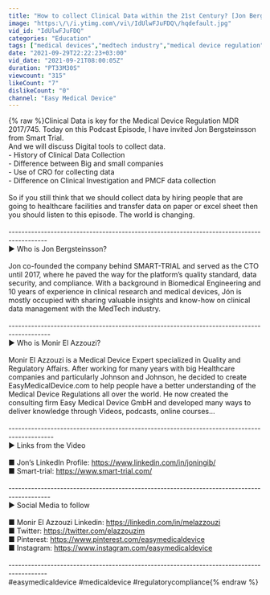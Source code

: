```yaml
---
title: "How to collect Clinical Data within the 21st Century? [Jon Bergsteinsson]"
image: "https:\/\/i.ytimg.com\/vi\/IdUlwFJuFDQ\/hqdefault.jpg"
vid_id: "IdUlwFJuFDQ"
categories: "Education"
tags: ["medical devices","medtech industry","medical device regulation"]
date: "2021-09-29T22:22:23+03:00"
vid_date: "2021-09-21T08:00:05Z"
duration: "PT33M30S"
viewcount: "315"
likeCount: "7"
dislikeCount: "0"
channel: "Easy Medical Device"
---
```

{% raw %}Clinical Data is key for the Medical Device Regulation MDR 2017/745. Today on this Podcast Episode, I have invited Jon Bergsteinsson from Smart Trial. <br />And we will discuss Digital tools to collect data.<br />- History of Clinical Data Collection<br />- Difference between Big and small companies<br />- Use of CRO for collecting data<br />- Difference on Clinical Investigation and PMCF data collection<br /><br />So if you still think that we should collect data by hiring people that are going to healthcare facilities and transfer data on paper or excel sheet then you should listen to this episode. The world is changing.<br /><br />------------------------------------------------------------------------------------------<br />► Who is Jon Bergsteinsson?<br /><br />Jon co-founded the company behind SMART-TRIAL and served as the CTO until 2017, where he paved the way for the platform’s quality standard, data security, and compliance. With a background in Biomedical Engineering and 10 years of experience in clinical research and medical devices, Jón is mostly occupied with sharing valuable insights and know-how on clinical data management with the MedTech industry.<br /><br />-------------------------------------------------------------------------------------------<br />► Who is Monir El Azzouzi?<br /><br />Monir El Azzouzi is a Medical Device Expert specialized in Quality and Regulatory Affairs. After working for many years with big Healthcare companies and particularly Johnson and Johnson, he decided to create EasyMedicalDevice.com to help people have a better understanding of the Medical Device Regulations all over the world. He now created the consulting firm Easy Medical Device GmbH and developed many ways to deliver knowledge through Videos, podcasts, online courses...<br /><br />--------------------------------------------------------------------------------------------<br />► Links from the Video<br /><br />■ Jon’s LinkedIn Profile: <a rel="nofollow" target="blank" href="https://www.linkedin.com/in/joningib/">https://www.linkedin.com/in/joningib/</a><br />■ Smart-trial: <a rel="nofollow" target="blank" href="https://www.smart-trial.com/">https://www.smart-trial.com/</a><br /><br />-------------------------------------------------------------------------------------------<br />► Social Media to follow<br /><br />■ Monir El Azzouzi Linkedin: <a rel="nofollow" target="blank" href="https://linkedin.com/in/melazzouzi">https://linkedin.com/in/melazzouzi</a><br />■ Twitter: <a rel="nofollow" target="blank" href="https://twitter.com/elazzouzim">https://twitter.com/elazzouzim</a><br />■ Pinterest: <a rel="nofollow" target="blank" href="https://www.pinterest.com/easymedicaldevice">https://www.pinterest.com/easymedicaldevice</a><br />■ Instagram: <a rel="nofollow" target="blank" href="https://www.instagram.com/easymedicaldevice">https://www.instagram.com/easymedicaldevice</a><br /><br />------------------------------------------------------------------------------------------<br />#easymedicaldevice #medicaldevice #regulatorycompliance{% endraw %}
